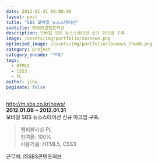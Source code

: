 ```yaml
---
date: 2012-01-31 00:00:00
layout: post
title: "SBS 모바일 뉴스스테이션"
subtitle: ㈜SBS콘텐츠허브
description: 모바일 SBS 뉴스스테이션 신규 마크업 구축.
image: /assets/img/portfolio/sbsnews.png
optimized_image: /assets/img/portfolio/sbsnews_thumb.png
category: project
category_encode: "구축"
tags:
  - HTML5
  - CSS3
  - PL
author: jihy
paginate: false
---
```


<a href="http://m.sbs.co.kr/news/">http://m.sbs.co.kr/news/</a><br>
**2012.01.08 ~ 2012.01.31** <br>
모바일 SBS 뉴스스테이션 신규 마크업 구축.

> 웹퍼블리싱 PL <br>
참여율: 100% <br>
사용기술: HTML5, CSS3

근무처: ㈜SBS콘텐츠허브